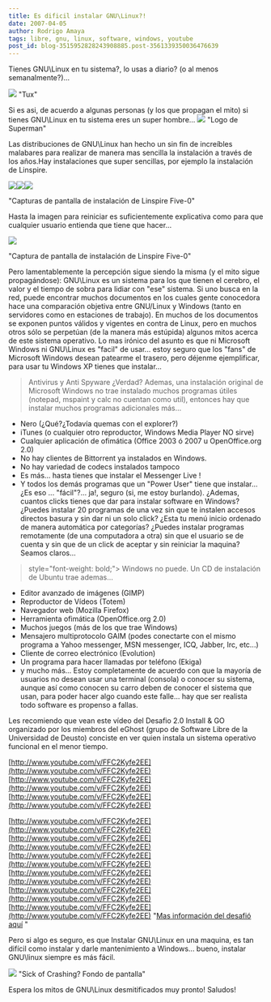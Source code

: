```yaml
---
title: Es dificil instalar GNU\Linux?!
date: 2007-04-05
author: Rodrigo Amaya
tags: libre, gnu, linux, software, windows, youtube
post_id: blog-3515952828243908885.post-3561339350036476639
---
```


Tienes GNU\Linux en tu sistema?, lo usas a diario? (o al menos semanalmente?)...

[![](http://bp2.blogger.com/_ayvorITawE4/RhUD_rQFkFI/AAAAAAAAAQA/jJE4HoWB1lE/s200/happytux.png)](http://bp2.blogger.com/_ayvorITawE4/RhUD_rQFkFI/AAAAAAAAAQA/jJE4HoWB1lE/s1600-h/happytux.png)
"Tux"

Si es asi, de acuerdo a algunas personas (y los que propagan el mito) si tienes GNU\Linux en tu sistema eres un super hombre...
[![](http://bp0.blogger.com/_ayvorITawE4/RhUEJLQFkGI/AAAAAAAAAQI/pYLVinosLSY/s320/superlogo.jpeg)](http://bp0.blogger.com/_ayvorITawE4/RhUEJLQFkGI/AAAAAAAAAQI/pYLVinosLSY/s1600-h/superlogo.jpeg)
"Logo de Superman"

Las distribuciones de GNU\Linux han hecho un sin fin de increíbles malabares para realizar de manera mas sencilla la instalación a través de los años.Hay instalaciones que super sencillas, por ejemplo la instalación de Linspire.

![](http://www.ffnn.nl/media/.gallery/image213.png)![](http://www.ffnn.nl/media/.gallery/image237.png)![](http://www.ffnn.nl/media/.gallery/image238.png)

"Capturas de pantalla de
instalación de Linspire Five-0"

Hasta la imagen para reiniciar es suficientemente explicativa como para que cualquier usuario entienda que tiene que hacer...

![](http://www.ffnn.nl/media/.gallery/image239.png)

"Captura de pantalla de
instalación de Linspire Five-0"

Pero lamentablemente la percepción sigue siendo la misma (y el mito sigue propagándose): GNU\Linux es un sistema para los que tienen el cerebro, el valor y el tiempo de sobra para lidiar con "ese" sistema. Si uno busca en la red, puede encontrar muchos documentos en los cuales gente conocedora hace una comparación objetiva entre GNU/Linux y Windows (tanto en servidores como en estaciones de trabajo). En muchos de los documentos se exponen puntos válidos y vigentes en contra de Linux, pero en muchos otros sólo se perpetúan (de la manera más estúpida) algunos mitos acerca de este sistema operativo. Lo mas irónico del asunto es que ni Microsoft Windows ni GNU\Linux es "facil" de usar... estoy seguro que los "fans" de Microsoft Windows desean patearme el trasero, pero déjenme ejemplificar, para usar tu Windows XP tienes que instalar...
> Antivirus y Anti
> Spyware
¿Verdad? Ademas, una instalación original de Microsoft Windows no trae instalado muchos programas útiles (notepad, mspaint y calc no cuentan como util), entonces hay que instalar muchos programas adicionales más...

- Nero (¿Qué?¿Todavía quemas con el explorer?)
- iTunes (o cualquier otro reproductor, Windows Media Player NO sirve)
- Cualquier aplicación de ofimática (Office 2003 ó 2007 u OpenOffice.org 2.0)
- No hay clientes de Bittorrent ya instalados en Windows.
- No hay variedad de codecs instalados tampoco
- Es más... hasta tienes que instalar el Messenger Live !
- Y todos los demás programas que un "Power User" tiene que instalar...
¿Es eso ... "fácil"?... ja!, seguro (si, me estoy burlando). ¿Ademas, cuantos clicks tienes que dar para instalar software en Windows? ¿Puedes instalar 20 programas de una vez sin que te instalen accesos directos basura y sin dar ni un solo click? ¿Esta tu menú inicio ordenado de manera automática por categorías? ¿Puedes instalar programas remotamente (de una computadora a otra) sin que el usuario se de cuenta y sin que de un click de aceptar y sin reiniciar la maquina? Seamos claros...

> style="font-weight: bold;"> Windows no
> puede.
Un CD de instalación de Ubuntu trae ademas...

- Editor avanzado de imágenes (GIMP)
- Reproductor de Vídeos (Totem)
- Navegador web (Mozilla Firefox)
- Herramienta ofimática (OpenOffice.org 2.0)
- Muchos juegos (más de los que trae Windows)
- Mensajero multiprotocolo GAIM (podes conectarte con el mismo programa a Yahoo messenger, MSN messenger, ICQ, Jabber, Irc, etc...)
- Cliente de correo electrónico (Evolution)
- Un programa para hacer llamadas por teléfono (Ekiga)
- y mucho más...
Estoy completamente de acuerdo con que la mayoría de usuarios no desean usar una terminal (consola) o conocer su sistema, aunque así como conocen su carro deben de conocer el sistema que usan, para poder hacer algo cuando este falle... hay que ser realista todo software es propenso a fallas.

Les recomiendo que vean este vídeo del Desafio 2.0 Install & GO organizado por los miembros del eGhost (grupo de Software Libre de la Universidad de Deusto) conciste en ver quien instala un sistema operativo funcional en el menor tiempo.

[http://www.youtube.com/v/FFC2Kyfe2EE](http://www.youtube.com/v/FFC2Kyfe2EE) [http://www.youtube.com/v/FFC2Kyfe2EE](http://www.youtube.com/v/FFC2Kyfe2EE) [http://www.youtube.com/v/FFC2Kyfe2EE](http://www.youtube.com/v/FFC2Kyfe2EE)

[http://www.youtube.com/v/FFC2Kyfe2EE](http://www.youtube.com/v/FFC2Kyfe2EE) [http://www.youtube.com/v/FFC2Kyfe2EE](http://www.youtube.com/v/FFC2Kyfe2EE) [http://www.youtube.com/v/FFC2Kyfe2EE](http://www.youtube.com/v/FFC2Kyfe2EE) [http://www.youtube.com/v/FFC2Kyfe2EE](http://www.youtube.com/v/FFC2Kyfe2EE) [http://www.youtube.com/v/FFC2Kyfe2EE](http://www.youtube.com/v/FFC2Kyfe2EE) [http://www.youtube.com/v/FFC2Kyfe2EE](http://www.youtube.com/v/FFC2Kyfe2EE)
"[Mas información del desafió aquí](http://www.e-ghost.deusto.es/phpwiki/index.php/Desafio20Blog)
"

Pero si algo es seguro, es que Instalar GNU\Linux en una maquina, es tan difícil como instalar y darle mantenimiento a Windows... bueno, instalar GNU\linux siempre es más fácil.

![](http://www.acota.de/pics/humor/tux/dummy1024x768.jpg)
"Sick of Crashing? Fondo de pantalla"

Espera los mitos de GNU\Linux desmitificados muy pronto! Saludos!